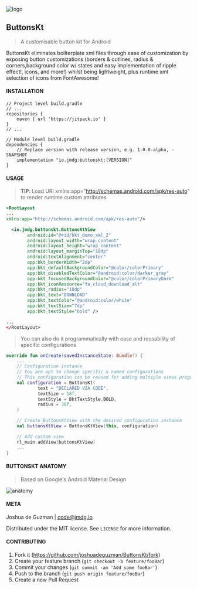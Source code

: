 ![logo](https://i.imgur.com/259nc51.png)
## ButtonsKt
> A customisable button kit for Android

ButtonsKt eliminates boilterplate xml files through ease of customization by exposing button customizations 
(borders & outlines, radius & corners,background color w/ states and easy implementation of ripple effect!, icons, and more!) 
whilst being lightweight, plus runtime xml selection of icons from FontAwesome!

#### INSTALLATION

```Gradle
// Project level build.gradle
// ...
repositories {
    maven { url 'https://jitpack.io' }
}
// ...

// Module level build.gradle
dependencies {
    // Replace version with release version, e.g. 1.0.0-alpha, -SNAPSHOT
    implementation "io.jmdg:buttonskt:[VERSION]"
}
```

#### USAGE
> __TIP__: Load URI xmlns:app="http://schemas.android.com/apk/res-auto" to render runtime custom attributes
```XML
<RootLayout
...
xmlns:app="http://schemas.android.com/apk/res-auto"/>

  <io.jmdg.buttonskt.ButtonsKtView
        android:id="@+id/bkt_demo_xml_2"
        android:layout_width="wrap_content"
        android:layout_height="wrap_content"
        android:layout_marginTop="10dp"
        android:textAlignment="center"
        app:bkt_borderWidth="2dp"
        app:bkt_defaultBackgroundColor="@color/colorPrimary"
        app:bkt_disabledTextColor="@android:color/darker_gray"
        app:bkt_focusedBackgroundColor="@color/colorPrimaryDark"
        app:bkt_iconResource="fa_cloud_download_alt"
        app:bkt_radius="10dp"
        app:bkt_text="DOWNLOAD"
        app:bkt_textColor="@android:color/white"
        app:bkt_textSize="7dp"
        app:bkt_textStyle="bold" />

...
</RootLayout>

```
> You can also do it programmatically with ease and reusability of specific configurations

```Kotlin
override fun onCreate(savedInstanceState: Bundle?) {
    ...
    // Configuration instance
    // You are opt to change specific & named configurations
    // This configuration can be reused for adding multiple views programatically
    val configuration = ButtonsKt(
            text = "DECLARED VIA CODE",
            textSize = 18f,
            textStyle = BktTextStyle.BOLD,
            radius = 30f,
    )

    // Create ButtonsKtView with the desired configuration instance
    val buttonsKtView = ButtonsKtView(this, configuration)

    // Add custom view
    rl_main.addView(buttonsKtView)
    ...
}
```

#### BUTTONSKT ANATOMY
> Based on Google's Android Material Design

![anatomy](https://i.imgur.com/jNhcAZI.png)

#### META

Joshua de Guzman | code@jmdg.io

Distributed under the MIT license. See ``LICENSE`` for more information.

#### CONTRIBUTING

1. Fork it (<https://github.com/joshuadeguzman/ButtonsKt/fork>)
2. Create your feature branch (`git checkout -b feature/fooBar`)
3. Commit your changes (`git commit -am 'Add some fooBar'`)
4. Push to the branch (`git push origin feature/fooBar`)
5. Create a new Pull Request
